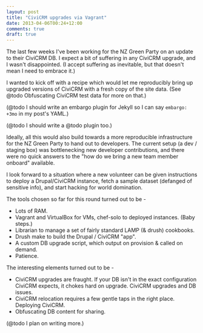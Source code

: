 ```yaml
---
layout: post
title: "CiviCRM upgrades via Vagrant"
date: 2013-04-06T00:24+12:00
comments: true
draft: true
---
```


The last few weeks I've been working for the NZ Green Party on an update to their CiviCRM DB. I expect a bit of suffering in any CiviCRM upgrade, and I wasn't disappointed. (I accept suffering as inevitable, but that doesn't mean I need to embrace it.)

I wanted to kick off with a recipe which would let me reproducibly bring up upgraded versions of CiviCRM with a fresh copy of the site data. (See @todo Obfuscating CiviCRM test data for more on that.)

(@todo I should write an embargo plugin for Jekyll so I can say `embargo: +3mo` in my post's YAML.)

(@todo I should write a @todo plugin too.)

Ideally, all this would also build towards a more reproducible infrastructure for the NZ Green Party to hand out to developers. The current setup (a dev / staging box) was bottlenecking new developer contributions, and there were no quick answers to the "how do we bring a new team member onboard" available.

I look forward to a situation where a new volunteer can be given instructions to deploy a Drupal/CiviCRM instance, fetch a sample dataset (defanged of sensitive info), and start hacking for world domination.

The tools chosen so far for this round turned out to be -

* Lots of RAM.
* Vagrant and VirtualBox for VMs, chef-solo to deployed instances. (Baby steps.)
* Librarian to manage a set of fairly standard LAMP (& drush) cookbooks.
* Drush make to build the Drupal / CiviCRM "app".
* A custom DB upgrade script, which output on provision & called on demand.
* Patience.

The interesting elements turned out to be -

* CiviCRM upgrades are fraught. If your DB isn't in the exact configuration CiviCRM expects, it chokes hard on upgrade. CiviCRM upgrades and DB issues.
* CiviCRM relocation requires a few gentle taps in the right place. Deploying CiviCRM.
* Obfuscating DB content for sharing.

(@todo I plan on writing more.)
